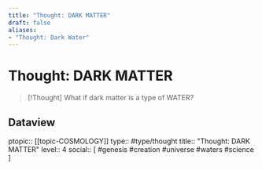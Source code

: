 ```yaml
---
title: "Thought: DARK MATTER"
draft: false
aliases:
- "Thought: Dark Water"
---
```

# Thought: DARK MATTER
> [!Thought]
> What if dark matter is a type of WATER?

## Dataview
ptopic:: [[topic-COSMOLOGY]]
type:: #type/thought
title:: "Thought: DARK MATTER"
level:: 4
social:: [ #genesis #creation #universe #waters #science ]